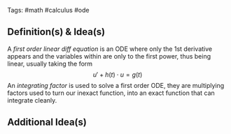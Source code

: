 Tags: #math #calculus #ode 
## Definition(s) & Idea(s)
A *first order linear diff equation* is an ODE where only the 1st derivative appears and the variables within are only to the first power, thus being linear, usually taking the form$$u'+h(t)\cdot u=g(t)$$
An *integrating factor* is used to solve a first order ODE, they are multiplying factors used to turn our inexact function, into an exact function that can integrate cleanly.
## Additional Idea(s)


